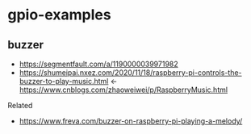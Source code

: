 # gpio-examples

## buzzer

* https://segmentfault.com/a/1190000039971982
* https://shumeipai.nxez.com/2020/11/18/raspberry-pi-controls-the-buzzer-to-play-music.html <- https://www.cnblogs.com/zhaoweiwei/p/RaspberryMusic.html

Related

* https://www.freva.com/buzzer-on-raspberry-pi-playing-a-melody/

